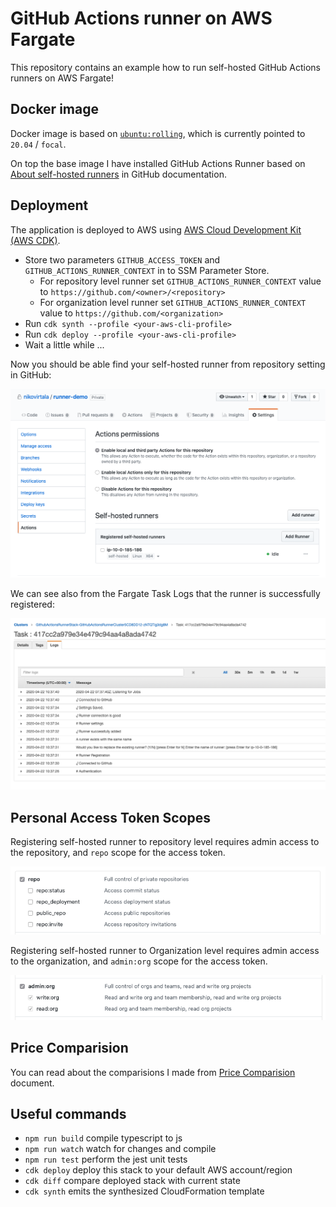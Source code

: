 # GitHub Actions runner on AWS Fargate

This repository contains an example how to run self-hosted GitHub Actions runners on AWS Fargate!

## Docker image

Docker image is based on [`ubuntu:rolling`](https://hub.docker.com/_/ubuntu), which is currently pointed to `20.04` / `focal`.

On top the base image I have installed GitHub Actions Runner based on [About self-hosted runners](https://help.github.com/en/actions/hosting-your-own-runners/about-self-hosted-runners) in GitHub documentation.

## Deployment

The application is deployed to AWS using [AWS Cloud Development Kit (AWS CDK)](https://docs.aws.amazon.com/cdk/latest/guide/home.html).

- Store two parameters `GITHUB_ACCESS_TOKEN` and `GITHUB_ACTIONS_RUNNER_CONTEXT` in to SSM Parameter Store.
  - For repository level runner set `GITHUB_ACTIONS_RUNNER_CONTEXT` value to `https://github.com/<owner>/<repository>`
  - For organization level runner set `GITHUB_ACTIONS_RUNNER_CONTEXT` value to `https://github.com/<organization>`
- Run `cdk synth --profile <your-aws-cli-profile>`
- Run `cdk deploy --profile <your-aws-cli-profile>`
- Wait a little while ...

Now you should be able find your self-hosted runner from repository setting in GitHub:

![](./self-hosted-runner-in-actions-settings.png "Self-hosted runner in GitHub Actions Settings")

We can see also from the Fargate Task Logs that the runner is successfully registered:

![](./fargate-task-logs-in-aws-console.png "Fargate Task Logs in AWS Console")

## Personal Access Token Scopes

Registering self-hosted runner to repository level requires admin access to the repository, and `repo` scope for the access token.

![](./access-token-repo.png "Settings >>> Developer settings >>> Personal access tokens")

Registering self-hosted runner to Organization level requires admin access to the organization, and `admin:org` scope for the access token.

![](./access-token-admin-org.png "Settings >>> Developer settings >>> Personal access tokens")

## Price Comparision

You can read about the comparisions I made from [Price Comparision](docs/price-comparision.md) document.

## Useful commands

- `npm run build` compile typescript to js
- `npm run watch` watch for changes and compile
- `npm run test` perform the jest unit tests
- `cdk deploy` deploy this stack to your default AWS account/region
- `cdk diff` compare deployed stack with current state
- `cdk synth` emits the synthesized CloudFormation template
